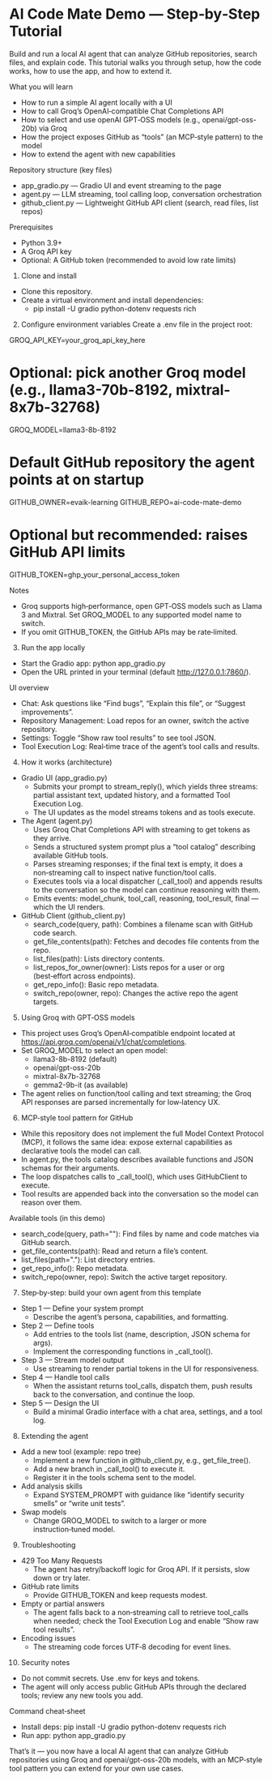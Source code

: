 # AI Code Mate Demo — Step‑by‑Step Tutorial

Build and run a local AI agent that can analyze GitHub repositories, search files, and explain code. This tutorial walks you through setup, how the code works, how to use the app, and how to extend it.

What you will learn
- How to run a simple AI agent locally with a UI
- How to call Groq’s OpenAI‑compatible Chat Completions API
- How to select and use openAI GPT‑OSS models (e.g., openai/gpt-oss-20b) via Groq
- How the project exposes GitHub as “tools” (an MCP‑style pattern) to the model
- How to extend the agent with new capabilities

Repository structure (key files)
- app_gradio.py — Gradio UI and event streaming to the page
- agent.py — LLM streaming, tool calling loop, conversation orchestration
- github_client.py — Lightweight GitHub API client (search, read files, list repos)

Prerequisites
- Python 3.9+
- A Groq API key
- Optional: A GitHub token (recommended to avoid low rate limits)

1) Clone and install
- Clone this repository.
- Create a virtual environment and install dependencies:
  - pip install -U gradio python-dotenv requests rich

2) Configure environment variables
Create a .env file in the project root:

GROQ_API_KEY=your_groq_api_key_here
# Optional: pick another Groq model (e.g., llama3-70b-8192, mixtral-8x7b-32768)
GROQ_MODEL=llama3-8b-8192

# Default GitHub repository the agent points at on startup
GITHUB_OWNER=evaik-learning
GITHUB_REPO=ai-code-mate-demo

# Optional but recommended: raises GitHub API limits
GITHUB_TOKEN=ghp_your_personal_access_token

Notes
- Groq supports high‑performance, open GPT‑OSS models such as Llama 3 and Mixtral. Set GROQ_MODEL to any supported model name to switch.
- If you omit GITHUB_TOKEN, the GitHub APIs may be rate‑limited.

3) Run the app locally
- Start the Gradio app: python app_gradio.py
- Open the URL printed in your terminal (default http://127.0.0.1:7860/).

UI overview
- Chat: Ask questions like “Find bugs”, “Explain this file”, or “Suggest improvements”.
- Repository Management: Load repos for an owner, switch the active repository.
- Settings: Toggle “Show raw tool results” to see tool JSON.
- Tool Execution Log: Real‑time trace of the agent’s tool calls and results.

4) How it works (architecture)
- Gradio UI (app_gradio.py)
  - Submits your prompt to stream_reply(), which yields three streams: partial assistant text, updated history, and a formatted Tool Execution Log.
  - The UI updates as the model streams tokens and as tools execute.
- The Agent (agent.py)
  - Uses Groq Chat Completions API with streaming to get tokens as they arrive.
  - Sends a structured system prompt plus a “tool catalog” describing available GitHub tools.
  - Parses streaming responses; if the final text is empty, it does a non‑streaming call to inspect native function/tool calls.
  - Executes tools via a local dispatcher (_call_tool) and appends results to the conversation so the model can continue reasoning with them.
  - Emits events: model_chunk, tool_call, reasoning, tool_result, final — which the UI renders.
- GitHub Client (github_client.py)
  - search_code(query, path): Combines a filename scan with GitHub code search.
  - get_file_contents(path): Fetches and decodes file contents from the repo.
  - list_files(path): Lists directory contents.
  - list_repos_for_owner(owner): Lists repos for a user or org (best‑effort across endpoints).
  - get_repo_info(): Basic repo metadata.
  - switch_repo(owner, repo): Changes the active repo the agent targets.

5) Using Groq with GPT‑OSS models
- This project uses Groq’s OpenAI‑compatible endpoint located at https://api.groq.com/openai/v1/chat/completions.
- Set GROQ_MODEL to select an open model:
  - llama3-8b-8192 (default)
  - openai/gpt-oss-20b
  - mixtral-8x7b-32768
  - gemma2-9b-it (as available)
- The agent relies on function/tool calling and text streaming; the Groq API responses are parsed incrementally for low‑latency UX.

6) MCP‑style tool pattern for GitHub
- While this repository does not implement the full Model Context Protocol (MCP), it follows the same idea: expose external capabilities as declarative tools the model can call.
- In agent.py, the tools catalog describes available functions and JSON schemas for their arguments.
- The loop dispatches calls to _call_tool(), which uses GitHubClient to execute.
- Tool results are appended back into the conversation so the model can reason over them.

Available tools (in this demo)
- search_code(query, path=""): Find files by name and code matches via GitHub search.
- get_file_contents(path): Read and return a file’s content.
- list_files(path="."): List directory entries.
- get_repo_info(): Repo metadata.
- switch_repo(owner, repo): Switch the active target repository.

7) Step‑by‑step: build your own agent from this template
- Step 1 — Define your system prompt
  - Describe the agent’s persona, capabilities, and formatting.
- Step 2 — Define tools
  - Add entries to the tools list (name, description, JSON schema for args).
  - Implement the corresponding functions in _call_tool().
- Step 3 — Stream model output
  - Use streaming to render partial tokens in the UI for responsiveness.
- Step 4 — Handle tool calls
  - When the assistant returns tool_calls, dispatch them, push results back to the conversation, and continue the loop.
- Step 5 — Design the UI
  - Build a minimal Gradio interface with a chat area, settings, and a tool log.

8) Extending the agent
- Add a new tool (example: repo tree)
  - Implement a new function in github_client.py, e.g., get_file_tree().
  - Add a new branch in _call_tool() to execute it.
  - Register it in the tools schema sent to the model.
- Add analysis skills
  - Expand SYSTEM_PROMPT with guidance like “identify security smells” or “write unit tests”.
- Swap models
  - Change GROQ_MODEL to switch to a larger or more instruction‑tuned model.

9) Troubleshooting
- 429 Too Many Requests
  - The agent has retry/backoff logic for Groq API. If it persists, slow down or try later.
- GitHub rate limits
  - Provide GITHUB_TOKEN and keep requests modest.
- Empty or partial answers
  - The agent falls back to a non‑streaming call to retrieve tool_calls when needed; check the Tool Execution Log and enable “Show raw tool results”.
- Encoding issues
  - The streaming code forces UTF‑8 decoding for event lines.

10) Security notes
- Do not commit secrets. Use .env for keys and tokens.
- The agent will only access public GitHub APIs through the declared tools; review any new tools you add.

Command cheat‑sheet
- Install deps: pip install -U gradio python-dotenv requests rich
- Run app: python app_gradio.py

That’s it — you now have a local AI agent that can analyze GitHub repositories using Groq and openai/gpt-oss-20b models, with an MCP‑style tool pattern you can extend for your own use cases.
